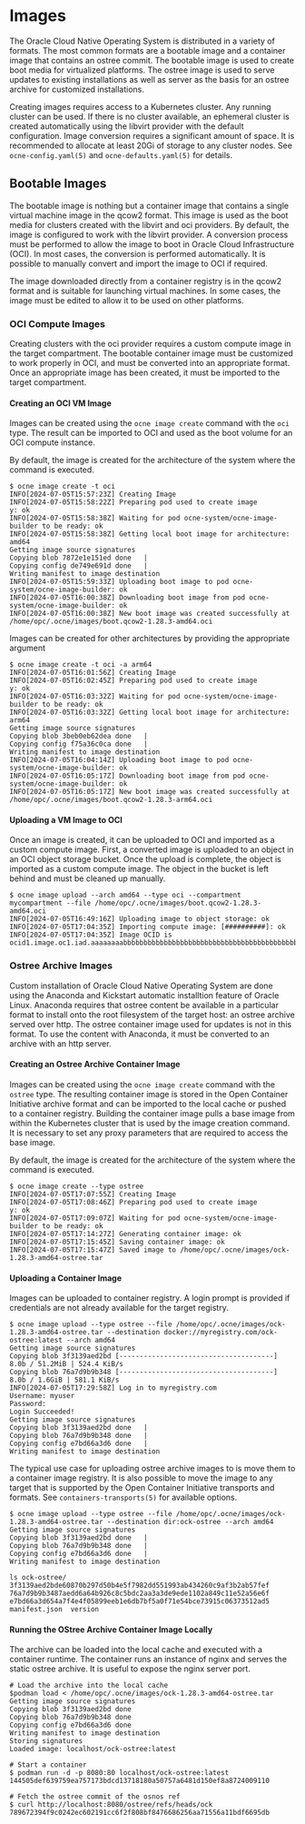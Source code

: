 # Images

The Oracle Cloud Native Operating System is distributed in a variety of formats.
The most common formats are a bootable image and a container image that contains
an ostree commit.  The bootable image is used to create boot media for
virtualized platforms.  The ostree image is used to serve updates to existing
installations as well as server as the basis for an ostree archive for
customized installations.

Creating images requires access to a Kubernetes cluster.  Any running cluster
can be used.  If there is no cluster available, an ephemeral cluster is created
automatically using the libvirt provider with the default configuration.  Image
conversion requires a significant amount of space.  It is recommended to allocate
at least 20Gi of storage to any cluster nodes.  See `ocne-config.yaml(5)` and
`ocne-defaults.yaml(5)` for details.

## Bootable Images

The bootable image is nothing but a container image that contains a single
virtual machine image in the qcow2 format.  This image is used as the boot media
for clusters created with the libvirt and oci providers.  By default, the image
is configured to work with the libvirt provider.  A conversion process must be
performed to allow the image to boot in Oracle Cloud Infrastructure (OCI).  In
most cases, the conversion is performed automatically.  It is possible to
manually convert and import the image to OCI if required.

The image downloaded directly from a container registry is in the qcow2 format
and is suitable for launching virtual machines.  In some cases, the image must
be edited to allow it to be used on other platforms.

### OCI Compute Images

Creating clusters with the oci provider requires a custom compute image in the
target compartment.  The bootable container image must be customized to work
properly in OCI, and must be converted into an appropriate format.  Once an
appropriate image has been created, it must be imported to the target
compartment.

#### Creating an OCI VM Image

Images can be created using the `ocne image create` command with the `oci` type.
The result can be imported to OCI and used as the boot volume for an OCI compute
instance.

By default, the image is created for the architecture of the system where the
command is executed.
```
$ ocne image create -t oci
INFO[2024-07-05T15:57:23Z] Creating Image                               
INFO[2024-07-05T15:58:22Z] Preparing pod used to create image           y: ok 
INFO[2024-07-05T15:58:38Z] Waiting for pod ocne-system/ocne-image-builder to be ready: ok 
INFO[2024-07-05T15:58:38Z] Getting local boot image for architecture: amd64 
Getting image source signatures
Copying blob 7872e1e151ed done   | 
Copying config de749e691d done   | 
Writing manifest to image destination
INFO[2024-07-05T15:59:33Z] Uploading boot image to pod ocne-system/ocne-image-builder: ok 
INFO[2024-07-05T16:00:38Z] Downloading boot image from pod ocne-system/ocne-image-builder: ok 
INFO[2024-07-05T16:00:38Z] New boot image was created successfully at /home/opc/.ocne/images/boot.qcow2-1.28.3-amd64.oci 
```

Images can be created for other architectures by providing the appropriate argument
```
$ ocne image create -t oci -a arm64
INFO[2024-07-05T16:01:56Z] Creating Image                               
INFO[2024-07-05T16:02:45Z] Preparing pod used to create image           y: ok 
INFO[2024-07-05T16:03:32Z] Waiting for pod ocne-system/ocne-image-builder to be ready: ok 
INFO[2024-07-05T16:03:32Z] Getting local boot image for architecture: arm64 
Getting image source signatures
Copying blob 3beb0eb62dea done   | 
Copying config f75a36c0ca done   | 
Writing manifest to image destination
INFO[2024-07-05T16:04:14Z] Uploading boot image to pod ocne-system/ocne-image-builder: ok 
INFO[2024-07-05T16:05:17Z] Downloading boot image from pod ocne-system/ocne-image-builder: ok 
INFO[2024-07-05T16:05:17Z] New boot image was created successfully at /home/opc/.ocne/images/boot.qcow2-1.28.3-arm64.oci
```

#### Uploading a VM Image to OCI

Once an image is created, it can be uploaded to OCI and imported as a custom
compute image.  First, a converted image is uploaded to an object in an OCI
object storage bucket.  Once the upload is complete, the object is imported
as a custom compute image.  The object in the bucket is left behind and must
be cleaned up manually.

```
$ ocne image upload --arch amd64 --type oci --compartment mycompartment --file /home/opc/.ocne/images/boot.qcow2-1.28.3-amd64.oci
INFO[2024-07-05T16:49:16Z] Uploading image to object storage: ok 
INFO[2024-07-05T17:04:35Z] Importing compute image: [##########]: ok 
INFO[2024-07-05T17:04:35Z] Image OCID is ocid1.image.oc1.iad.aaaaaaaabbbbbbbbbbbbbbbbbbbbbbbbbbbbbbbbbbbbbbbbbbbbbbbbbbbb
```

### Ostree Archive Images

Custom installation of Oracle Cloud Native Operating System are done using the
Anaconda and Kickstart automatic installtion feature of Oracle Linux.  Anaconda
requires that ostree content be available in a particular format to install onto
the root filesystem of the target host: an ostree archive served over http.  The
ostree container image used for updates is not in this format.  To use the
content with Anaconda, it must be converted to an archive with an http server.

#### Creating an Ostree Archive Container Image

Images can be created using the `ocne image create` command with the `ostree`
type.  The resulting container image is stored in the Open Container Initiative
archive format and can be imported to the local cache or pushed to a container
registry.  Building the container image pulls a base image from within the
Kubernetes cluster that is used by the image creation command.  It is necessary
to set any proxy parameters that are required to access the base image.

By default, the image is created for the architecture of the system where the
command is executed.

```
$ ocne image create --type ostree
INFO[2024-07-05T17:07:55Z] Creating Image                               
INFO[2024-07-05T17:08:46Z] Preparing pod used to create image           y: ok 
INFO[2024-07-05T17:09:07Z] Waiting for pod ocne-system/ocne-image-builder to be ready: ok 
INFO[2024-07-05T17:14:27Z] Generating container image: ok   
INFO[2024-07-05T17:15:45Z] Saving container image: ok       
INFO[2024-07-05T17:15:47Z] Saved image to /home/opc/.ocne/images/ock-1.28.3-amd64-ostree.tar
```

#### Uploading a Container Image

Images can be uploaded to container registry.  A login prompt is provided if
credentials are not already available for the target registry.

```
$ ocne image upload --type ostree --file /home/opc/.ocne/images/ock-1.28.3-amd64-ostree.tar --destination docker://myregistry.com/ock-ostree:latest --arch amd64
Getting image source signatures
Copying blob 3f3139aed2bd [--------------------------------------] 8.0b / 51.2MiB | 524.4 KiB/s
Copying blob 76a7d9b9b348 [--------------------------------------] 8.0b / 1.6GiB | 581.1 KiB/s
INFO[2024-07-05T17:29:58Z] Log in to myregistry.com
Username: myuser
Password: 
Login Succeeded!
Getting image source signatures
Copying blob 3f3139aed2bd done   | 
Copying blob 76a7d9b9b348 done   | 
Copying config e7bd66a3d6 done   | 
Writing manifest to image destination
```

The typical use case for uploading ostree archive images to is move them to
a container image registry.  It is also possible to move the image to any
target that is supported by the Open Container Initiative transports and
formats.  See `containers-transports(5)` for available options.

```
$ ocne image upload --type ostree --file /home/opc/.ocne/images/ock-1.28.3-amd64-ostree.tar --destination dir:ock-ostree --arch amd64
Getting image source signatures
Copying blob 3f3139aed2bd done   | 
Copying blob 76a7d9b9b348 done   | 
Copying config e7bd66a3d6 done   | 
Writing manifest to image destination

ls ock-ostree/
3f3139aed2bde60870b297d50b4e5f7982dd551993ab434260c9af3b2ab57fef  76a7d9b9b3487aedd6a64b926c8c5bdc2aa3a3de9ede1102a849c11e52a56e6f  e7bd66a3d654a7f4e4f05899eeb1e6db7bf5a0f71e54bce73915c06373512ad5  manifest.json  version
```

#### Running the OStree Archive Container Image Locally

The archive can be loaded into the local cache and executed with a container
runtime.  The container runs an instance of nginx and serves the static ostree
archive.  It is useful to expose the nginx server port.

```
# Load the archive into the local cache
$podman load < /home/opc/.ocne/images/ock-1.28.3-amd64-ostree.tar
Getting image source signatures
Copying blob 3f3139aed2bd done  
Copying blob 76a7d9b9b348 done  
Copying config e7bd66a3d6 done  
Writing manifest to image destination
Storing signatures
Loaded image: localhost/ock-ostree:latest

# Start a container
$ podman run -d -p 8080:80 localhost/ock-ostree:latest
144505def639759ea757173bdcd13718180a50757a6481d150ef8a8724009110

# Fetch the ostree commit of the osnos ref
$ curl http://localhost:8080/ostree/refs/heads/ock
789672394f9c0242ec602191cc6f2f808bf8476686256aa71556a11bdf6695db
```
